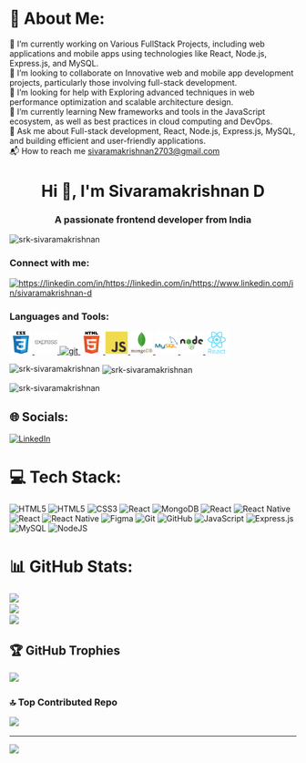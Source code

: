 # 💫 About Me:
🔭 I’m currently working on Various FullStack Projects, including web applications and mobile apps using technologies like React, Node.js, Express.js, and MySQL.<br>👯 I’m looking to collaborate on Innovative web and mobile app development projects, particularly those involving full-stack development.<br>🤝 I’m looking for help with Exploring advanced techniques in web performance optimization and scalable architecture design.<br>🌱 I’m currently learning New frameworks and tools in the JavaScript ecosystem, as well as best practices in cloud computing and DevOps.<br>💬 Ask me about Full-stack development, React, Node.js, Express.js, MySQL, and building efficient and user-friendly applications.<br>📬 How to reach me sivaramakrishnan2703@gmail.com

<h1 align="center">Hi 👋, I'm Sivaramakrishnan D</h1>
<h3 align="center">A passionate frontend developer from India</h3>

<p align="left"> <img src="https://komarev.com/ghpvc/?username=srk-sivaramakrishnan&label=Profile%20views&color=0e75b6&style=flat" alt="srk-sivaramakrishnan" /> </p>

<h3 align="left">Connect with me:</h3>
<p align="left">
<a href="https://linkedin.com/in/https://linkedin.com/in/https://linkedin.com/in/https://www.linkedin.com/in/sivaramakrishnan-d" target="blank"><img align="center" src="https://raw.githubusercontent.com/rahuldkjain/github-profile-readme-generator/master/src/images/icons/Social/linked-in-alt.svg" alt="https://linkedin.com/in/https://linkedin.com/in/https://www.linkedin.com/in/sivaramakrishnan-d" height="30" width="40" /></a>
</p>

<h3 align="left">Languages and Tools:</h3>
<p align="left"> <a href="https://www.w3schools.com/css/" target="_blank" rel="noreferrer"> <img src="https://raw.githubusercontent.com/devicons/devicon/master/icons/css3/css3-original-wordmark.svg" alt="css3" width="40" height="40"/> </a> <a href="https://expressjs.com" target="_blank" rel="noreferrer"> <img src="https://raw.githubusercontent.com/devicons/devicon/master/icons/express/express-original-wordmark.svg" alt="express" width="40" height="40"/> </a> <a href="https://git-scm.com/" target="_blank" rel="noreferrer"> <img src="https://www.vectorlogo.zone/logos/git-scm/git-scm-icon.svg" alt="git" width="40" height="40"/> </a> <a href="https://www.w3.org/html/" target="_blank" rel="noreferrer"> <img src="https://raw.githubusercontent.com/devicons/devicon/master/icons/html5/html5-original-wordmark.svg" alt="html5" width="40" height="40"/> </a> <a href="https://developer.mozilla.org/en-US/docs/Web/JavaScript" target="_blank" rel="noreferrer"> <img src="https://raw.githubusercontent.com/devicons/devicon/master/icons/javascript/javascript-original.svg" alt="javascript" width="40" height="40"/> </a> <a href="https://www.mongodb.com/" target="_blank" rel="noreferrer"> <img src="https://raw.githubusercontent.com/devicons/devicon/master/icons/mongodb/mongodb-original-wordmark.svg" alt="mongodb" width="40" height="40"/> </a> <a href="https://www.mysql.com/" target="_blank" rel="noreferrer"> <img src="https://raw.githubusercontent.com/devicons/devicon/master/icons/mysql/mysql-original-wordmark.svg" alt="mysql" width="40" height="40"/> </a> <a href="https://nodejs.org" target="_blank" rel="noreferrer"> <img src="https://raw.githubusercontent.com/devicons/devicon/master/icons/nodejs/nodejs-original-wordmark.svg" alt="nodejs" width="40" height="40"/> </a> <a href="https://reactjs.org/" target="_blank" rel="noreferrer"> <img src="https://raw.githubusercontent.com/devicons/devicon/master/icons/react/react-original-wordmark.svg" alt="react" width="40" height="40"/> </a> </p>

<p><img align="left" src="https://github-readme-stats.vercel.app/api/top-langs?username=srk-sivaramakrishnan&show_icons=true&locale=en&layout=compact" alt="srk-sivaramakrishnan" /></p>

<p>&nbsp;<img align="center" src="https://github-readme-stats.vercel.app/api?username=srk-sivaramakrishnan&show_icons=true&locale=en" alt="srk-sivaramakrishnan" /></p>

<p><img align="center" src="https://github-readme-streak-stats.herokuapp.com/?user=srk-sivaramakrishnan&" alt="srk-sivaramakrishnan" /></p>



## 🌐 Socials:
[![LinkedIn](https://img.shields.io/badge/LinkedIn-%230077B5.svg?logo=linkedin&logoColor=white)](https://linkedin.com/in/https://linkedin.com/in/https://www.linkedin.com/in/sivaramakrishnan-d) 

# 💻 Tech Stack:
![HTML5](https://img.shields.io/badge/html5-%23E34F26.svg?style=plastic&logo=html5&logoColor=white) ![HTML5](https://img.shields.io/badge/html5-%23E34F26.svg?style=plastic&logo=html5&logoColor=white) ![CSS3](https://img.shields.io/badge/css3-%231572B6.svg?style=plastic&logo=css3&logoColor=white) ![React](https://img.shields.io/badge/react-%2320232a.svg?style=plastic&logo=react&logoColor=%2361DAFB) ![MongoDB](https://img.shields.io/badge/MongoDB-%234ea94b.svg?style=plastic&logo=mongodb&logoColor=white) ![React](https://img.shields.io/badge/react-%2320232a.svg?style=plastic&logo=react&logoColor=%2361DAFB) ![React Native](https://img.shields.io/badge/react_native-%2320232a.svg?style=plastic&logo=react&logoColor=%2361DAFB) ![React](https://img.shields.io/badge/react-%2320232a.svg?style=plastic&logo=react&logoColor=%2361DAFB) ![React Native](https://img.shields.io/badge/react_native-%2320232a.svg?style=plastic&logo=react&logoColor=%2361DAFB) ![Figma](https://img.shields.io/badge/figma-%23F24E1E.svg?style=plastic&logo=figma&logoColor=white) ![Git](https://img.shields.io/badge/git-%23F05033.svg?style=plastic&logo=git&logoColor=white) ![GitHub](https://img.shields.io/badge/github-%23121011.svg?style=plastic&logo=github&logoColor=white) ![JavaScript](https://img.shields.io/badge/javascript-%23323330.svg?style=plastic&logo=javascript&logoColor=%23F7DF1E) ![Express.js](https://img.shields.io/badge/express.js-%23404d59.svg?style=plastic&logo=express&logoColor=%2361DAFB) ![MySQL](https://img.shields.io/badge/mysql-4479A1.svg?style=plastic&logo=mysql&logoColor=white) ![NodeJS](https://img.shields.io/badge/node.js-6DA55F?style=plastic&logo=node.js&logoColor=white)
# 📊 GitHub Stats:
![](https://github-readme-stats.vercel.app/api?username=srk-sivaramakrishnan&theme=neon&hide_border=false&include_all_commits=true&count_private=true)<br/>
![](https://github-readme-streak-stats.herokuapp.com/?user=srk-sivaramakrishnan&theme=neon&hide_border=false)<br/>
![](https://github-readme-stats.vercel.app/api/top-langs/?username=srk-sivaramakrishnan&theme=neon&hide_border=false&include_all_commits=true&count_private=true&layout=compact)

## 🏆 GitHub Trophies
![](https://github-profile-trophy.vercel.app/?username=srk-sivaramakrishnan&theme=neon&no-frame=false&no-bg=true&margin-w=4)

### 🔝 Top Contributed Repo
![](https://github-contributor-stats.vercel.app/api?username=srk-sivaramakrishnan&limit=5&theme=neon&combine_all_yearly_contributions=true)

---
[![](https://visitcount.itsvg.in/api?id=srk-sivaramakrishnan&icon=9&color=0)](https://visitcount.itsvg.in)

<!-- Proudly created with GPRM ( https://gprm.itsvg.in ) -->
